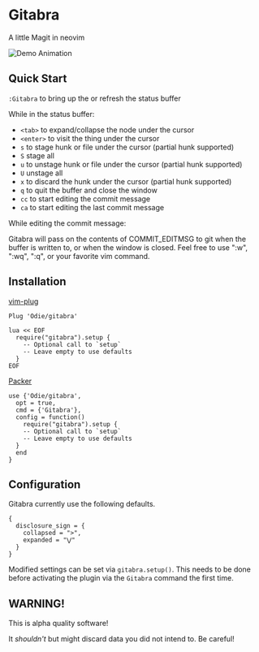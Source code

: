 # Gitabra

A little Magit in neovim

![Demo Animation](../assets/gitabra-general-demo.gif?raw=true)

## Quick Start
`:Gitabra` to bring up the or refresh the status buffer

While in the status buffer:

- `<tab>` to expand/collapse the node under the cursor
- `<enter>` to visit the thing under the cursor
- `s` to stage hunk or file under the cursor (partial hunk supported)
- `S` stage all
- `u` to unstage hunk or file under the cursor (partial hunk supported)
- `U` unstage all
- `x` to discard the hunk under the cursor (partial hunk supported)
- `q` to quit the buffer and close the window
- `cc` to start editing the commit message
- `ca` to start editing the last commit message

While editing the commit message:

Gitabra will pass on the contents of COMMIT_EDITMSG to git when the buffer is
written to, or when the window is closed. Feel free to use ":w", ":wq", ":q",
or your favorite vim command.

## Installation
[vim-plug](https://github.com/junegunn/vim-plug)
```
Plug 'Odie/gitabra'

lua << EOF
  require("gitabra").setup {
    -- Optional call to `setup`
    -- Leave empty to use defaults
  }
EOF

```

[Packer](https://github.com/junegunn/vim-plug)
```
use {'Odie/gitabra',
  opt = true,
  cmd = {'Gitabra'},
  config = function()
    require("gitabra").setup {
    -- Optional call to `setup`
    -- Leave empty to use defaults
  }
  end
}
```

## Configuration
Gitabra currently use the following defaults.
```
{ 
  disclosure_sign = {
    collapsed = ">",
    expanded = "⋁"
  }
}
```
Modified settings can be set via `gitabra.setup()`. This needs to be done before activating
the plugin via the `Gitabra` command the first time.

## WARNING!
This is alpha quality software!

It *shouldn't* but might discard data you did not intend to.
Be careful!
